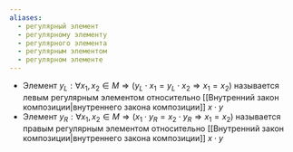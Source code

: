 ```yaml
---
aliases:
  - регулярный элемент
  - регулярному элементу
  - регулярного элемента
  - регулярным элементом
  - регулярном элементе
---
```

- Элемент $y_L: \forall x_1, x_2 \in M \Rightarrow (y_L \cdot x_1 = y_L \cdot x_2 \Rightarrow x_1 = x_2)$ называется левым регулярным элементом относительно [[Внутренний закон композиции|внутреннего закона композиции]] $x\cdot y$
- Элемент $y_R: \forall x_1, x_2 \in M \Rightarrow (x_1 \cdot y_R = x_2 \cdot y_R \Rightarrow x_1 = x_2)$ называется правым регулярным элементом относительно [[Внутренний закон композиции|внутреннего закона композиции]] $x\cdot y$